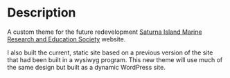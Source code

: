 # Description

A custom theme for the future redevelopment [Saturna Island Marine Research and Education Society](http://saturnamarineresearch.ca) website.

I also built the current, static site based on a previous version of the site that had been built in a wysiwyg program. This new theme will use much of the same design but built as a dynamic WordPress site.

